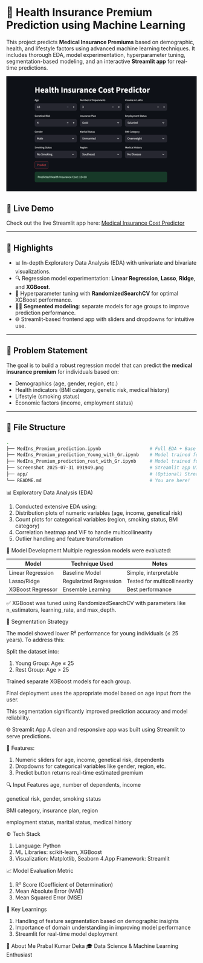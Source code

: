 # 🏥 Health Insurance Premium Prediction using Machine Learning

This project predicts **Medical Insurance Premiums** based on demographic, health, and lifestyle factors using advanced machine learning techniques. It includes thorough EDA, model experimentation, hyperparameter tuning, segmentation-based modeling, and an interactive **Streamlit app** for real-time predictions.

![App Screenshot](https://github.com/prabalpkd/Premium-Prediction-ML-Project/blob/main/Snapshot.png)

## 🔗 Live Demo

Check out the live Streamlit app here: [Medical Insurance Cost Predictor](https://premium-prediction-ml-project-regression.streamlit.app/)


---

## 📌 Highlights

- 📊 In-depth Exploratory Data Analysis (EDA) with univariate and bivariate visualizations.
- 🔍 Regression model experimentation: **Linear Regression**, **Lasso**, **Ridge**, and **XGBoost**.
- 🧪 Hyperparameter tuning with **RandomizedSearchCV** for optimal XGBoost performance.
- 🧑‍⚕️ **Segmented modeling**: separate models for age groups to improve prediction performance.
- 🌐 Streamlit-based frontend app with sliders and dropdowns for intuitive use.

---

## 🧾 Problem Statement

The goal is to build a robust regression model that can predict the **medical insurance premium** for individuals based on:
- Demographics (age, gender, region, etc.)
- Health indicators (BMI category, genetic risk, medical history)
- Lifestyle (smoking status)
- Economic factors (income, employment status)

---

## 📁 File Structure

```bash
.
├── MedIns_Premium_prediction.ipynb                  # Full EDA + Base Models + Tuning
├── MedIns_Premium_prediction_Young_with_Gr.ipynb    # Model trained for young population (age ≤ 25)
├── MedIns_Premium_prediction_rest_with_Gr.ipynb     # Model trained for rest of the population (age > 25)
├── Screenshot 2025-07-31 091949.png                 # Streamlit app UI preview
├── app/                                             # (Optional) Streamlit app code folder
└── README.md                                        # You are here!
```
📊 Exploratory Data Analysis (EDA)
1. Conducted extensive EDA using:
2. Distribution plots of numeric variables (age, income, genetical risk)
3. Count plots for categorical variables (region, smoking status, BMI category)
4. Correlation heatmap and VIF to handle multicollinearity
5. Outlier handling and feature transformation

🧠 Model Development
Multiple regression models were evaluated:

| Model             | Technique Used         | Notes                        |
| ----------------- | ---------------------- | ---------------------------- |
| Linear Regression | Baseline Model         | Simple, interpretable        |
| Lasso/Ridge       | Regularized Regression | Tested for multicollinearity |
| XGBoost Regressor | Ensemble Learning      | Best performance             |

✅ XGBoost was tuned using RandomizedSearchCV with parameters like n_estimators, learning_rate, and max_depth.

🔀 Segmentation Strategy

The model showed lower R² performance for young individuals (≤ 25 years). To address this:

Split the dataset into:

  1. Young Group: Age ≤ 25
  2. Rest Group: Age > 25

Trained separate XGBoost models for each group.

Final deployment uses the appropriate model based on age input from the user.

This segmentation significantly improved prediction accuracy and model reliability.


🌐 Streamlit App
A clean and responsive app was built using Streamlit to serve predictions.

🔧 Features:
1. Numeric sliders for age, income, genetical risk, dependents
2. Dropdowns for categorical variables like gender, region, etc.
3. Predict button returns real-time estimated premium

🔍 Input Features
   age, number of dependents, income

   genetical risk, gender, smoking status

   BMI category, insurance plan, region

   employment status, marital status, medical history


⚙️ Tech Stack
1. Language: Python
2. ML Libraries: scikit-learn, XGBoost
3. Visualization: Matplotlib, Seaborn
4.App Framework: Streamlit

📈 Model Evaluation Metric
1. R² Score (Coefficient of Determination)
2. Mean Absolute Error (MAE)
3. Mean Squared Error (MSE)

📌 Key Learnings
1. Handling of feature segmentation based on demographic insights
2. Importance of domain understanding in improving model performance
3. Streamlit for real-time model deployment

🙋 About Me
Prabal Kumar Deka
🎓 Data Science & Machine Learning Enthusiast
